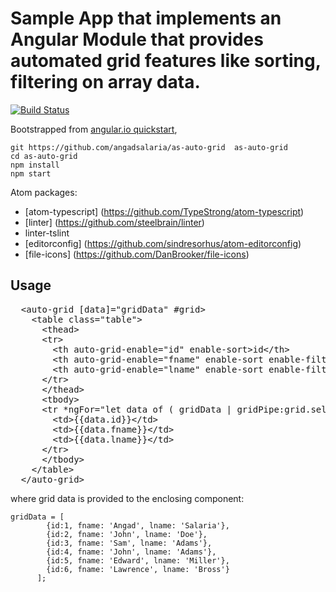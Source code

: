 # Sample App that implements an Angular Module that provides automated grid features like sorting, filtering on array data.
[![Build Status][travis-badge]][travis-badge-url]

Bootstrapped from [angular.io quickstart](https://github.com/angular/quickstart),
```
git https://github.com/angadsalaria/as-auto-grid  as-auto-grid
cd as-auto-grid
npm install
npm start
```

Atom packages:
- [atom-typescript] (https://github.com/TypeStrong/atom-typescript)
- [linter] (https://github.com/steelbrain/linter)
- linter-tslint
- [editorconfig] (https://github.com/sindresorhus/atom-editorconfig)
- [file-icons] (https://github.com/DanBrooker/file-icons)

[travis-badge]: https://travis-ci.org/angular/quickstart.svg?branch=master
[travis-badge-url]: https://travis-ci.org/angular/quickstart


Usage
-
<pre>
  &lt;auto-grid [data]="gridData" #grid&gt;
    &lt;table class="table"&gt;
      &lt;thead&gt;
      &lt;tr&gt;
        &lt;th auto-grid-enable="id" enable-sort&gt;id&lt;/th&gt;
        &lt;th auto-grid-enable="fname" enable-sort enable-filter&gt;First Name&lt;/th&gt;
        &lt;th auto-grid-enable="lname" enable-sort enable-filter&gt;Last Name&lt;/th&gt;
      &lt;/tr&gt;
      &lt;/thead&gt;
      &lt;tbody&gt;
      &lt;tr *ngFor="let data of ( gridData | gridPipe:grid.selections )"&gt;
        &lt;td&gt;{{data.id}}&lt;/td&gt;
        &lt;td&gt;{{data.fname}}&lt;/td&gt;
        &lt;td&gt;{{data.lname}}&lt;/td&gt;
      &lt;/tr&gt;
      &lt;/tbody&gt;
    &lt;/table&gt;
  &lt;/auto-grid&gt;
</pre>

where grid data is provided to the enclosing component:

    gridData = [
            {id:1, fname: 'Angad', lname: 'Salaria'},
            {id:2, fname: 'John', lname: 'Doe'},
            {id:3, fname: 'Sam', lname: 'Adams'},
            {id:4, fname: 'John', lname: 'Adams'},
            {id:5, fname: 'Edward', lname: 'Miller'},
            {id:6, fname: 'Lawrence', lname: 'Bross'}
          ];
  

